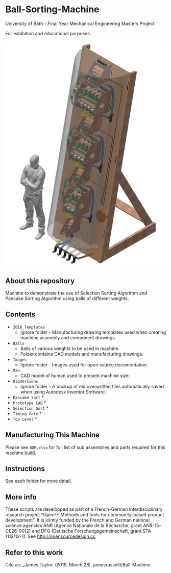 # Ball-Sorting-Machine
University of Bath - Final Year Mechanical Engineering Masters Project

For exhibition and educational purposes.

![logo](https://github.com/jamesrussellt/Ball-Machine/blob/master/Images/Top_Assy.png)


## About this repository
Machine to demonstrate the use of Selection Sorting Algorithm and Pancake Sorting Algorithm using balls of different weights.

## Contents
* `2018_Templates` 
  * Ignore folder - Manufacturing drawing templates used when creating machine assembly and component drawings.
* `Balls`
  * Balls of various weights to be used in machine.
  * Folder contains CAD models and manufacturing drawings.
* `Images`
  * Ignore folder - Images used for open source documentation.
* `Man`
  * CAD model of human used to present machine size.
* `OldVersions`
  * Ignore folder - A backup of old overwritten files automatically saved when using Autodesk Inventor Software.
* `Pancake Sort`
  * 
* `Prototype CAD`
  * 
* `Selection Sort`
  * 
* `Timing Gate`
  * 
* `Top Level`
  * 

## Manufacturing This Machine
Please see `BOM.xlsx` for full list of sub assemblies and parts required for this machine build.

## Instructions 
See each folder for more detail.

## More info
These scripts are developped as part of a French-German interdisciplinary research project “Open! – Methods and tools for community-based product development”. It is jointly funded by the French and German national science agencies ANR (Agence Nationale de la Recherche, grant ANR-15-CE26-0012) and DFG (Deutsche Forschungsgemeinschaft, grant STA 1112/13-1). 
See http://opensourcedesign.cc

## Refer to this work
Cite as: _James Taylor. (2019, March 28). jamesrussellt/Ball-Machine




